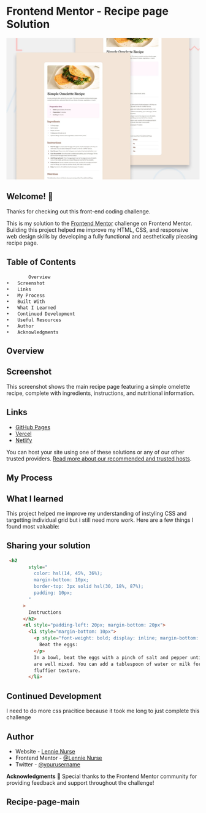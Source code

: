 # Frontend Mentor - Recipe page Solution

![Design preview for the Recipe page coding challenge](./design/desktop-preview.jpg)

## Welcome! 👋

Thanks for checking out this front-end coding challenge.

This is my solution to the [Frontend Mentor](https://www.frontendmentor.io) challenge on Frontend Mentor. Building this project helped me improve my HTML, CSS, and responsive web design skills by developing a fully functional and aesthetically pleasing recipe page.


## Table of Contents

	        Overview
	•	Screenshot
	•	Links
	•	My Process
	•	Built With
	•	What I Learned
	•	Continued Development
	•	Useful Resources
	•	Author
	•	Acknowledgments



## Overview

## Screenshot

This screenshot shows the main recipe page featuring a simple omelette recipe, complete with ingredients, instructions, and nutritional information.


## Links

- [GitHub Pages](https://pages.github.com/)
- [Vercel](https://vercel.com/)
- [Netlify](https://www.netlify.com/)

You can host your site using one of these solutions or any of our other trusted providers. [Read more about our recommended and trusted hosts](https://medium.com/frontend-mentor/frontend-mentor-trusted-hosting-providers-bf000dfebe).

## My Process



## What I learned

This project helped me improve my understanding of instyling CSS and targetting individual grid but i still need more work. Here are a few things I found most valuable:

## Sharing your solution


```html
 <h2
        style="
          color: hsl(14, 45%, 36%);
          margin-bottom: 10px;
          border-top: 3px solid hsl(30, 18%, 87%);
          padding: 10px;
        "
      >
        Instructions
      </h2>
      <ol style="padding-left: 20px; margin-bottom: 20px">
        <li style="margin-bottom: 10px">
          <p style="font-weight: bold; display: inline; margin-bottom: 20px">
            Beat the eggs:
          </p>
          In a bowl, beat the eggs with a pinch of salt and pepper until they
          are well mixed. You can add a tablespoon of water or milk for a
          fluffier texture.
        </li>
```
## Continued Development

I need to do more css pracitice because it took me long to just complete this challenge

## Author

- Website - [Lennie Nurse](https://yourwebsite.com)
- Frontend Mentor - [@Lennie Nurse](https://www.frontendmentor.io/profile/yourusername)
- Twitter - [@yourusername](https://www.twitter.com/yourusername)

  
**Acknowledgments** 🚀
Special thanks to the Frontend Mentor community for providing feedback and support throughout the challenge!

## Recipe-page-main
